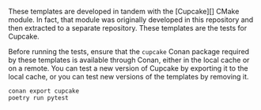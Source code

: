 These templates are developed in tandem with the [Cupcake][] CMake module.
In fact, that module was originally developed in this repository
and then extracted to a separate repository.
These templates are the tests for Cupcake.

Before running the tests, ensure that the `cupcake` Conan package
required by these templates is available through Conan,
either in the local cache or on a remote.
You can test a new version of Cupcake by exporting it to the local cache,
or you can test new versions of the templates by removing it.

```
conan export cupcake
poetry run pytest
```
